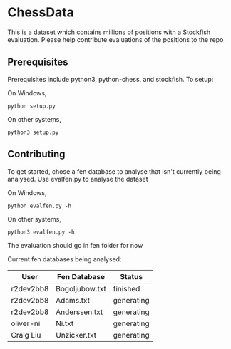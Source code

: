 # ChessData
This is a dataset which contains millions of positions with a Stockfish evaluation. Please help contribute evaluations of the positions to the repo

## Prerequisites
Prerequisites include python3, python-chess, and stockfish.
To setup:

On Windows,

``python setup.py``

On other systems,

``python3 setup.py``

## Contributing
To get started, chose a fen database to analyse that isn't currently being analysed.
Use evalfen.py to analyse the dataset

On Windows,

``python evalfen.py -h``

On other systems,

``python3 evalfen.py -h``


The evaluation should go in fen folder for now

Current fen databases being analysed:

| User	 |	Fen Database | Status |
| -------|-------------- | ------ |
| r2dev2bb8	 |	Bogoljubow.txt	 | finished |
| r2dev2bb8  |  Adams.txt        | generating |
| r2dev2bb8  |  Anderssen.txt    | generating |
| oliver-ni  |  Ni.txt           | generating |
| Craig Liu  |  Unzicker.txt     | generating |
